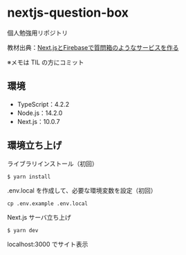 # nextjs-question-box
個人勉強用リポジトリ

教材出典：[Next.jsとFirebaseで質問箱のようなサービスを作る](https://zenn.dev/dala/books/nextjs-firebase-service)

※メモは TIL の方にコミット

## 環境
- TypeScript：4.2.2
- Node.js：14.2.0
- Next.js：10.0.7

## 環境立ち上げ
ライブラリインストール（初回）
```
$ yarn install
```

.env.local を作成して、必要な環境変数を設定（初回）
```
cp .env.example .env.local
```

Next.js サーバ立ち上げ
```
$ yarn dev
```
localhost:3000 でサイト表示
